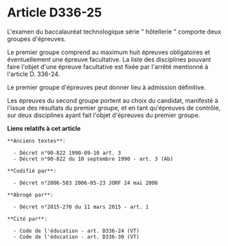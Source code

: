 # Article D336-25

L'examen du baccalauréat technologique série " hôtellerie " comporte deux groupes d'épreuves. 

Le premier groupe comprend au maximum huit épreuves obligatoires et éventuellement une épreuve facultative. La liste des
disciplines pouvant faire l'objet d'une épreuve facultative est fixée par l'arrêté mentionné à l'article D. 336-24. 

Le premier groupe d'épreuves peut donner lieu à admission définitive. 

Les épreuves du second groupe portent au choix du candidat, manifesté à l'issue des résultats du premier groupe, et en tant
qu'épreuves de contrôle, sur deux disciplines ayant fait l'objet d'épreuves du premier groupe.

**Liens relatifs à cet article**

	**Anciens textes**:

	  - Décret n°90-822 1990-09-10 art. 3
	  - Décret n°90-822 du 10 septembre 1990 - art. 3 (Ab)

	**Codifié par**:

	  - Décret n°2006-583 2006-05-23 JORF 24 mai 2006

	**Abrogé par**:

	  - Décret n°2015-270 du 11 mars 2015 - art. 1

	**Cité par**:

	  - Code de l'éducation - art. D336-24 (VT)
	  - Code de l'éducation - art. D336-30 (VT)
